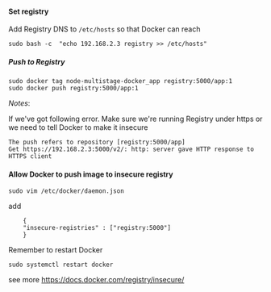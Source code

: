 #### Set registry

Add Registry DNS to `/etc/hosts` so that Docker can reach

`sudo bash -c  "echo 192.168.2.3 registry >> /etc/hosts"`

##### Push to Registry

```
sudo docker tag node-multistage-docker_app registry:5000/app:1
sudo docker push registry:5000/app:1
```

*Notes*:

If we've got following error. Make sure we're running Registry under https or we need to tell Docker to make it insecure
```
The push refers to repository [registry:5000/app]
Get https://192.168.2.3:5000/v2/: http: server gave HTTP response to HTTPS client

```

#### Allow Docker to push image to insecure registry

`sudo vim /etc/docker/daemon.json`

add 

```
    {
    "insecure-registries" : ["registry:5000"]
    }
```

Remember to restart Docker

`sudo systemctl restart docker`

see more
https://docs.docker.com/registry/insecure/